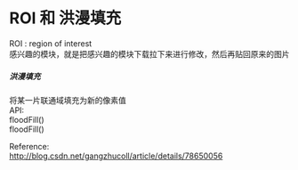 # ROI 和 洪漫填充  
ROI : region of interest  
感兴趣的模块，就是把感兴趣的模块下载拉下来进行修改，然后再贴回原来的图片  

##### 洪漫填充  
将某一片联通域填充为新的像素值  
API:  
floodFill()   
floodFill()   




Reference:  
http://blog.csdn.net/gangzhucoll/article/details/78650056  


#  

